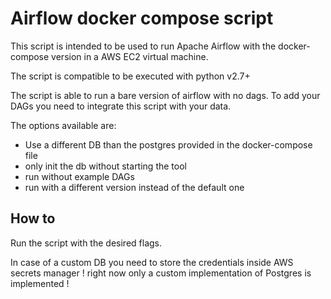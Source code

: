 # Airflow docker compose script

This script is intended to be used to run Apache Airflow with the docker-compose version in a AWS EC2 virtual machine.

The script is compatible to be executed with python v2.7+

The script is able to run a bare version of airflow with no dags. To add your DAGs you need to integrate this script with your data.

The options available are:

* Use a different DB than the postgres provided in the docker-compose file
* only init the db without starting the tool
* run without example DAGs
* run with a different version instead of the default one

## How to

Run the script with the desired flags.

In case of a custom DB you need to store the credentials inside AWS secrets manager
! right now only a custom implementation of Postgres is implemented !

